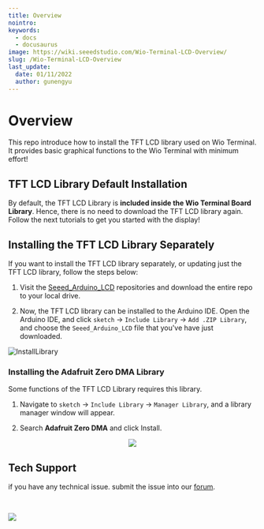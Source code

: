 ```yaml
---
title: Overview
nointro:
keywords:
  - docs
  - docusaurus
image: https://wiki.seeedstudio.com/Wio-Terminal-LCD-Overview/
slug: /Wio-Terminal-LCD-Overview
last_update:
  date: 01/11/2022
  author: gunengyu
---
```


# Overview

This repo introduce how to install the TFT LCD library used on Wio Terminal. It provides basic graphical functions to the Wio Terminal with minimum effort!

## TFT LCD Library Default Installation

By default, the TFT LCD Library is **included inside the Wio Terminal Board Library**. Hence, there is no need to download the TFT LCD library again. Follow the next tutorials to get you started with the display!

## Installing the TFT LCD Library Separately

If you want to install the TFT LCD library separately, or updating just the TFT LCD library, follow the steps below:

1. Visit the [Seeed_Arduino_LCD](https://github.com/Seeed-Studio/Seeed_Arduino_LCD) repositories and download the entire repo to your local drive.

2. Now, the TFT LCD library can be installed to the Arduino IDE. Open the Arduino IDE, and click `sketch` -> `Include Library` -> `Add .ZIP Library`, and choose the `Seeed_Arduino_LCD` file that you've have just downloaded.

![InstallLibrary](https://files.seeedstudio.com/wiki/Wio-Terminal/img/Xnip2019-11-21_15-50-13.jpg)

### Installing the Adafruit Zero DMA Library

Some functions of the TFT LCD Library requires this library.

1. Navigate to `sketch` -> `Include Library` -> `Manager Library`, and a library manager window will appear.

2. Search **Adafruit Zero DMA** and click Install.

<div align="center"><img src="https://files.seeedstudio.com/wiki/Wio-Terminal/img/Xnip2019-12-16_09-19-28.jpg" /></div>

## Tech Support
 if you have any technical issue.  submit the issue into our [forum](http://forum.seeedstudio.com/). 
<div>
  <br /><p style={{textAlign: 'center'}}><a href="https://www.seeedstudio.com/act-4.html?utm_source=wiki&utm_medium=wikibanner&utm_campaign=newproducts" target="_blank"><img src="https://files.seeedstudio.com/wiki/Wiki_Banner/new_product.jpg" /></a></p>
</div>

